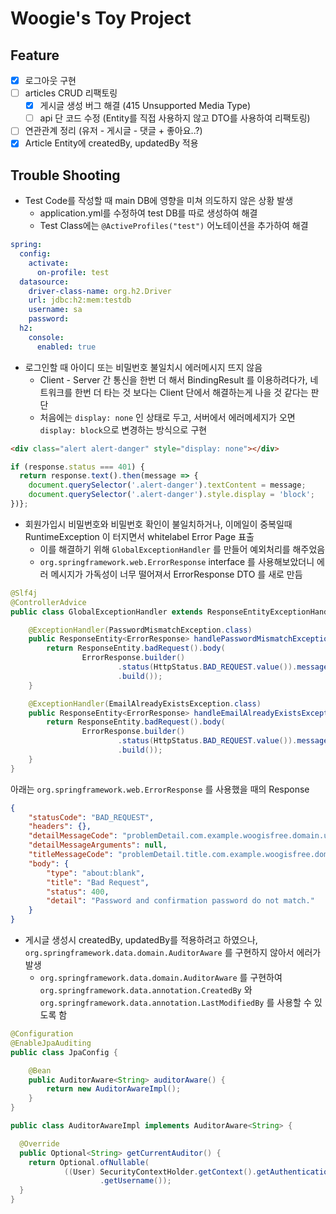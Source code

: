 # Woogie's Toy Project

## Feature
- [x] 로그아웃 구현
- [ ] articles CRUD 리팩토링
  - [x] 게시글 생성 버그 해결 (415 Unsupported Media Type)
  - [ ] api 단 코드 수정 (Entity를 직접 사용하지 않고 DTO를 사용하여 리팩토링)
- [ ] 연관관계 정리 (유저 - 게시글 - 댓글 + 좋아요..?)
- [x] Article Entity에 createdBy, updatedBy 적용

## Trouble Shooting
- Test Code를 작성할 때 main DB에 영향을 미쳐 의도하지 않은 상황 발생
  - application.yml를 수정하여 test DB를 따로 생성하여 해결
  - Test Class에는 `@ActiveProfiles("test")` 어노테이션을 추가하여 해결

```yaml
spring:
  config:
    activate:
      on-profile: test
  datasource:
    driver-class-name: org.h2.Driver
    url: jdbc:h2:mem:testdb
    username: sa
    password:
  h2:
    console:
      enabled: true
```

- 로그인할 때 아이디 또는 비밀번호 불일치시 에러메시지 뜨지 않음
  - Client - Server 간 통신을 한번 더 해서 BindingResult 를 이용하려다가, 네트워크를 한번 더 타는 것 보다는 Client 단에서 해결하는게 나을 것 같다는 판단
  - 처음에는 `display: none` 인 상태로 두고, 서버에서 에러메세지가 오면 `display: block`으로 변경하는 방식으로 구현
```html
<div class="alert alert-danger" style="display: none"></div>
```
```javascript
if (response.status === 401) {
  return response.text().then(message => {
    document.querySelector('.alert-danger').textContent = message;
    document.querySelector('.alert-danger').style.display = 'block';  
})};
```

- 회원가입시 비밀번호와 비밀번호 확인이 불일치하거나, 이메일이 중복일때 RuntimeException 이 터지면서 whitelabel Error Page 표출
  - 이를 해결하기 위해 `GlobalExceptionHandler` 를 만들어 예외처리를 해주었음
  - `org.springframework.web.ErrorResponse` interface 를 사용해보았더니 에러 메시지가 가독성이 너무 떨어져서 ErrorResponse DTO 를 새로 만듬
```java
@Slf4j
@ControllerAdvice
public class GlobalExceptionHandler extends ResponseEntityExceptionHandler {

    @ExceptionHandler(PasswordMismatchException.class)
    public ResponseEntity<ErrorResponse> handlePasswordMismatchException(PasswordMismatchException e) {
        return ResponseEntity.badRequest().body(
                ErrorResponse.builder()
                        .status(HttpStatus.BAD_REQUEST.value()).message(e.getMessage())
                        .build());
    }

    @ExceptionHandler(EmailAlreadyExistsException.class)
    public ResponseEntity<ErrorResponse> handleEmailAlreadyExistsException(EmailAlreadyExistsException e) {
        return ResponseEntity.badRequest().body(
                ErrorResponse.builder()
                        .status(HttpStatus.BAD_REQUEST.value()).message(e.getMessage())
                        .build());
    }
}
```
아래는 `org.springframework.web.ErrorResponse` 를 사용했을 때의 Response
```json
{
    "statusCode": "BAD_REQUEST",
    "headers": {},
    "detailMessageCode": "problemDetail.com.example.woogisfree.domain.user.exception.PasswordMismatchException",
    "detailMessageArguments": null,
    "titleMessageCode": "problemDetail.title.com.example.woogisfree.domain.user.exception.PasswordMismatchException",
    "body": {
        "type": "about:blank",
        "title": "Bad Request",
        "status": 400,
        "detail": "Password and confirmation password do not match."
    }
}
```

- 게시글 생성시 createdBy, updatedBy를 적용하려고 하였으나, `org.springframework.data.domain.AuditorAware` 를 구현하지 않아서 에러가 발생
  - `org.springframework.data.domain.AuditorAware` 를 구현하여 `org.springframework.data.annotation.CreatedBy` 와 `org.springframework.data.annotation.LastModifiedBy` 를 사용할 수 있도록 함
```java
@Configuration
@EnableJpaAuditing
public class JpaConfig {

    @Bean
    public AuditorAware<String> auditorAware() {
        return new AuditorAwareImpl();
    }
}

public class AuditorAwareImpl implements AuditorAware<String> {

  @Override
  public Optional<String> getCurrentAuditor() {
    return Optional.ofNullable(
            ((User) SecurityContextHolder.getContext().getAuthentication().getPrincipal())
                    .getUsername());
  }
}
```